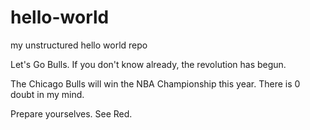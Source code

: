 # hello-world
my unstructured hello world repo

Let's Go Bulls. If you don't know already, the revolution has begun.

The Chicago Bulls will win the NBA Championship this year. There is 0 doubt in my mind.

Prepare yourselves. See Red.
